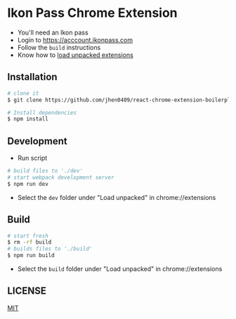 # Ikon Pass Chrome Extension

* You'll need an Ikon pass
* Login to https://acccount.ikonpass.com
* Follow the `build` instructions
* Know how to [load unpacked extensions](https://developer.chrome.com/extensions/getstarted#unpacked)

## Installation

```bash
# clone it
$ git clone https://github.com/jhen0409/react-chrome-extension-boilerplate.git

# Install dependencies
$ npm install
```

## Development

- Run script

```bash
# build files to './dev'
# start webpack development server
$ npm run dev
```

- Select the `dev` folder under "Load unpacked" in chrome://extensions

## Build

```bash
# start fresh
$ rm -rf build
# builds files to './build'
$ npm run build
```

- Select the `build` folder under "Load unpacked" in chrome://extensions

## LICENSE

[MIT](LICENSE)
